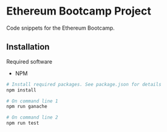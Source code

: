 # Ethereum Bootcamp Project

Code snippets for the Ethereum Bootcamp.

## Installation

Required software
- NPM

```bash
# Install required packages. See package.json for details
npm install

# On command line 1
npm run ganache

# On command line 2
npm run test
```